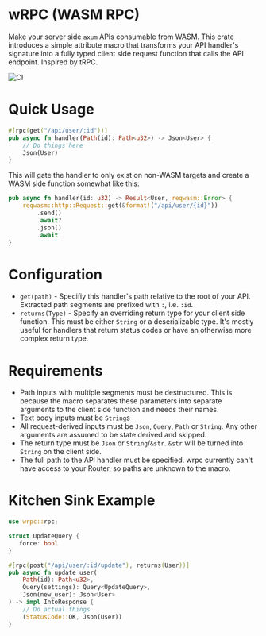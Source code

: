 # wRPC (WASM RPC)

Make your server side `axum` APIs consumable from WASM.
This crate introduces a simple attribute macro that transforms your API
handler's signature into a fully typed client side request function that
calls the API endpoint. Inspired by tRPC.

![CI](https://github.com/wingertge/wrpc/actions/workflows/ci.yml/badge.svg)

# Quick Usage

```rust
#[rpc(get("/api/user/:id"))]
pub async fn handler(Path(id): Path<u32>) -> Json<User> {
    // Do things here
    Json(User)
}
```

This will gate the handler to only exist on non-WASM targets and create a
WASM side function somewhat like this:

```rust
pub async fn handler(id: u32) -> Result<User, reqwasm::Error> {
    reqwasm::http::Request::get(&format!("/api/user/{id}"))
        .send()
        .await?
        .json()
        .await
}
```

# Configuration

* `get(path)` - Specifiy this handler's path relative to the root of your
API. Extracted path segments are prefixed with `:`, i.e. `:id`.
* `returns(Type)` - Specify an overriding return type for your client side
function. This must be either `String` or a deserializable type. It's mostly
useful for handlers that return status codes or have an otherwise more
complex return type.

# Requirements

* Path inputs with multiple segments must be destructured. This is because
the macro separates these parameters into separate arguments to the client
side function and needs their names.
* Text body inputs must be `String`s
* All request-derived inputs must be `Json`, `Query`, `Path` or `String`.
Any other arguments are assumed to be state derived and skipped.
* The return type must be `Json` or `String`/`&str`. `&str` will be turned
into `String` on the client side.
* The full path to the API handler must be specified. wrpc currently can't
have access to your Router, so paths are unknown to the macro.

# Kitchen Sink Example

```rust
use wrpc::rpc;

struct UpdateQuery {
   force: bool
}

#[rpc(post("/api/user/:id/update"), returns(User))]
pub async fn update_user(
    Path(id): Path<u32>,
    Query(settings): Query<UpdateQuery>,
    Json(new_user): Json<User>
) -> impl IntoResponse {
    // Do actual things
    (StatusCode::OK, Json(User))
}
```